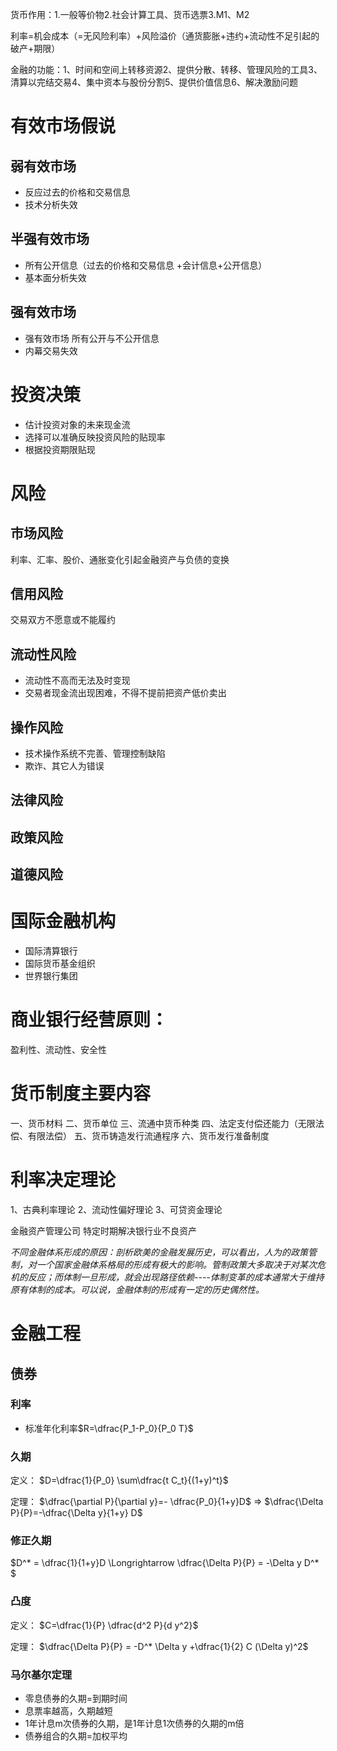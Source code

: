 货币作用：1.一般等价物2.社会计算工具、货币选票3.M1、M2

利率=机会成本（=无风险利率）+风险溢价（通货膨胀+违约+流动性不足引起的破产+期限）

金融的功能：1、时间和空间上转移资源2、提供分散、转移、管理风险的工具3、清算以完结交易4、集中资本与股份分割5、提供价值信息6、解决激励问题

# 有效市场假说
## 弱有效市场
- 反应过去的价格和交易信息
- 技术分析失效
## 半强有效市场
- 所有公开信息（过去的价格和交易信息 +会计信息+公开信息）
- 基本面分析失效
## 强有效市场
- 强有效市场	所有公开与不公开信息
- 内幕交易失效

# 投资决策
- 估计投资对象的未来现金流
- 选择可以准确反映投资风险的贴现率
- 根据投资期限贴现

# 风险
## 市场风险
利率、汇率、股价、通胀变化引起金融资产与负债的变换
## 信用风险
交易双方不愿意或不能履约
## 流动性风险
-	流动性不高而无法及时变现
- 交易者现金流出现困难，不得不提前把资产低价卖出
## 操作风险
-	技术操作系统不完善、管理控制缺陷
-	欺诈、其它人为错误
## 法律风险
## 政策风险
## 道德风险

# 国际金融机构
- 国际清算银行
- 国际货币基金组织
- 世界银行集团

# 商业银行经营原则：
盈利性、流动性、安全性

# 货币制度主要内容
一、货币材料
二、货币单位
三、流通中货币种类
四、法定支付偿还能力（无限法偿、有限法偿）
五、货币铸造发行流通程序
六、货币发行准备制度

# 利率决定理论
1、古典利率理论
2、流动性偏好理论
3、可贷资金理论

金融资产管理公司
特定时期解决银行业不良资产

*不同金融体系形成的原因：剖析欧美的金融发展历史，可以看出，人为的政策管制，对一个国家金融体系格局的形成有极大的影响。管制政策大多取决于对某次危机的反应；而体制一旦形成，就会出现路径依赖----体制变革的成本通常大于维持原有体制的成本。可以说，金融体制的形成有一定的历史偶然性。*

# 金融工程
## 债券
### 利率
- 标准年化利率$R=\dfrac{P_1-P_0}{P_0 T}$

### 久期

定义：
$D=\dfrac{1}{P_0} \sum\dfrac{t C_t}{(1+y)^t}$

定理：
$\dfrac{\partial P}{\partial y}=- \dfrac{P_0}{1+y}D$
$\Longrightarrow$
$\dfrac{\Delta P}{P}=-\dfrac{\Delta y}{1+y} D$

### 修正久期
$D^* = \dfrac{1}{1+y}D  \Longrightarrow  \dfrac{\Delta P}{P} = -\Delta y D^* $

### 凸度
定义：
$C=\dfrac{1}{P} \dfrac{d^2 P}{d y^2}$

定理：
$\dfrac{\Delta P}{P} = -D^* \Delta y +\dfrac{1}{2} C (\Delta y)^2$

### 马尔基尔定理
- 零息债券的久期=到期时间
- 息票率越高，久期越短
- 1年计息m次债券的久期，是1年计息1次债券的久期的m倍
- 债券组合的久期=加权平均
